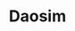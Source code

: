 ---
title: Daosim
layout: post
description: summary
menu: nav/world/ideologiesnreligion.html
image: 
tags: [Religion]
---